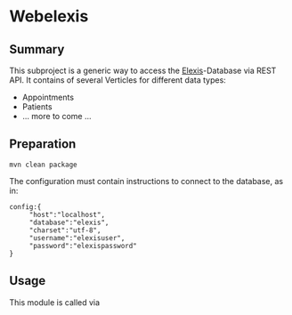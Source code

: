 # Webelexis

## Summary

This subproject is a generic way to access the [Elexis](http://www.elexis.ch/ungrad)-Database via REST API. It contains of several Verticles for different data types:
 
 * Appointments
 * Patients
 * ... more to come ...

## Preparation

    mvn clean package

The configuration must contain instructions to connect to the database, as in:
    
    config:{
         "host":"localhost",
         "database":"elexis",
         "charset":"utf-8",
         "username":"elexisuser",
         "password":"elexispassword"
    }
    
   
## Usage
   
This module is called via    
   